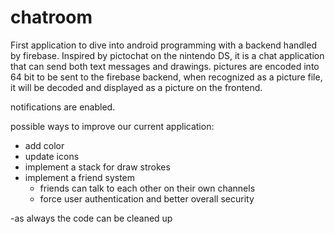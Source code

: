 # chatroom

First application to dive into android programming with a backend handled by firebase. 
Inspired by pictochat on the nintendo DS, it is a chat application that can send both text messages and drawings. 
pictures are encoded into 64 bit to be sent to the firebase backend,
when recognized as a picture file, it will be decoded and displayed as a picture on the frontend. 

notifications are enabled. 

possible ways to improve our current application:

- add color
- update icons
- implement a stack for draw strokes
- implement a friend system
  - friends can talk to each other on their own channels
  - force user authentication and better overall security







-as always the code can be cleaned up
